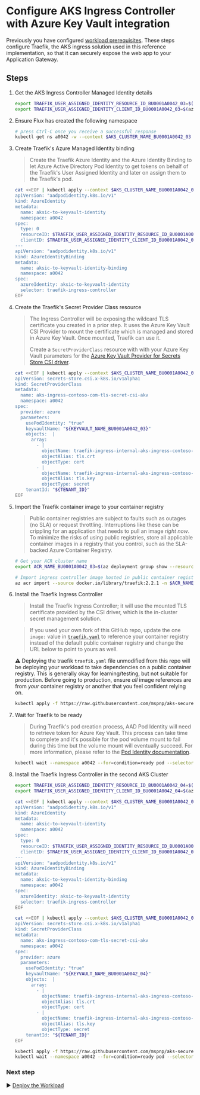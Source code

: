 # Configure AKS Ingress Controller with Azure Key Vault integration

Previously you have configured [workload prerequisites](./07-workload-prerequisites.md). These steps configure Traefik, the AKS ingress solution used in this reference implementation, so that it can securely expose the web app to your Application Gateway.

## Steps

1. Get the AKS Ingress Controller Managed Identity details

   ```bash
   export TRAEFIK_USER_ASSIGNED_IDENTITY_RESOURCE_ID_BU0001A0042_03=$(az deployment group show --resource-group rg-bu0001a0042-03 -n cluster-stamp --query properties.outputs.aksIngressControllerUserManageIdentityResourceId.value -o tsv)
   export TRAEFIK_USER_ASSIGNED_IDENTITY_CLIENT_ID_BU0001A0042_03=$(az deployment group show --resource-group rg-bu0001a0042-03 -n cluster-stamp --query properties.outputs.aksIngressControllerUserManageIdentityClientId.value -o tsv)
   ```

1. Ensure Flux has created the following namespace

   ```bash
   # press Ctrl-C once you receive a successful response
   kubectl get ns a0042 -w --context $AKS_CLUSTER_NAME_BU0001A0042_03
   ```

1. Create Traefik's Azure Managed Identity binding

   > Create the Traefik Azure Identity and the Azure Identity Binding to let Azure Active Directory Pod Identity to get tokens on behalf of the Traefik's User Assigned Identity and later on assign them to the Traefik's pod.

   ```bash
   cat <<EOF | kubectl apply --context $AKS_CLUSTER_NAME_BU0001A0042_03 -f -
   apiVersion: "aadpodidentity.k8s.io/v1"
   kind: AzureIdentity
   metadata:
     name: aksic-to-keyvault-identity
     namespace: a0042
   spec:
     type: 0
     resourceID: $TRAEFIK_USER_ASSIGNED_IDENTITY_RESOURCE_ID_BU0001A0042_03
     clientID: $TRAEFIK_USER_ASSIGNED_IDENTITY_CLIENT_ID_BU0001A0042_03
   ---
   apiVersion: "aadpodidentity.k8s.io/v1"
   kind: AzureIdentityBinding
   metadata:
     name: aksic-to-keyvault-identity-binding
     namespace: a0042
   spec:
     azureIdentity: aksic-to-keyvault-identity
     selector: traefik-ingress-controller
   EOF
   ```

1. Create the Traefik's Secret Provider Class resource

   > The Ingress Controller will be exposing the wildcard TLS certificate you created in a prior step. It uses the Azure Key Vault CSI Provider to mount the certificate which is managed and stored in Azure Key Vault. Once mounted, Traefik can use it.
   >
   > Create a `SecretProviderClass` resource with with your Azure Key Vault parameters for the [Azure Key Vault Provider for Secrets Store CSI driver](https://github.com/Azure/secrets-store-csi-driver-provider-azure).

   ```bash
   cat <<EOF | kubectl apply --context $AKS_CLUSTER_NAME_BU0001A0042_03 -f -
   apiVersion: secrets-store.csi.x-k8s.io/v1alpha1
   kind: SecretProviderClass
   metadata:
     name: aks-ingress-contoso-com-tls-secret-csi-akv
     namespace: a0042
   spec:
     provider: azure
     parameters:
       usePodIdentity: "true"
       keyvaultName: "${KEYVAULT_NAME_BU0001A0042_03}"
       objects:  |
         array:
           - |
             objectName: traefik-ingress-internal-aks-ingress-contoso-com-tls
             objectAlias: tls.crt
             objectType: cert
           - |
             objectName: traefik-ingress-internal-aks-ingress-contoso-com-tls
             objectAlias: tls.key
             objectType: secret
       tenantId: "${TENANT_ID}"
   EOF
   ```

1. Import the Traefik container image to your container registry

   > Public container registries are subject to faults such as outages (no SLA) or request throttling. Interruptions like these can be crippling for an application that needs to pull an image _right now_. To minimize the risks of using public registries, store all applicable container images in a registry that you control, such as the SLA-backed Azure Container Registry.

   ```bash
   # Get your ACR cluster name
   export ACR_NAME_BU0001A0042_03=$(az deployment group show --resource-group rg-bu0001a0042-03 -n cluster-stamp --query properties.outputs.containerRegistryName.value -o tsv)

   # Import ingress controller image hosted in public container registries
   az acr import --source docker.io/library/traefik:2.2.1 -n $ACR_NAME_BU0001A0042_03
   ```

1. Install the Traefik Ingress Controller

   > Install the Traefik Ingress Controller; it will use the mounted TLS certificate provided by the CSI driver, which is the in-cluster secret management solution.

   > If you used your own fork of this GitHub repo, update the one `image:` value in [`traefik.yaml`](./workload/traefik.yaml) to reference your container registry instead of the default public container registry and change the URL below to point to yours as well.

   :warning: Deploying the traefik `traefik.yaml` file unmodified from this repo will be deploying your workload to take dependencies on a public container registry. This is generally okay for learning/testing, but not suitable for production. Before going to production, ensure _all_ image references are from _your_ container registry or another that you feel confident relying on.

   ```bash
   kubectl apply -f https://raw.githubusercontent.com/mspnp/aks-secure-baseline/main/workload/traefik-03.yaml --context $AKS_CLUSTER_NAME_BU0001A0042_03
   ```

1. Wait for Traefik to be ready

   > During Traefik's pod creation process, AAD Pod Identity will need to retrieve token for Azure Key Vault. This process can take time to complete and it's possible for the pod volume mount to fail during this time but the volume mount will eventually succeed. For more information, please refer to the [Pod Identity documentation](https://github.com/Azure/secrets-store-csi-driver-provider-azure/blob/master/docs/pod-identity-mode.md).

   ```bash
   kubectl wait --namespace a0042 --for=condition=ready pod --selector=app.kubernetes.io/name=traefik-ingress-ilb --timeout=90s --context $AKS_CLUSTER_NAME_BU0001A0042_03
   ```

1. Install the Traefik Ingress Controller in the second AKS Cluster

   ```bash
   export TRAEFIK_USER_ASSIGNED_IDENTITY_RESOURCE_ID_BU0001A0042_04=$(az deployment group show --resource-group rg-bu0001a0042-04 -n cluster-stamp --query properties.outputs.aksIngressControllerUserManageIdentityResourceId.value -o tsv)
   export TRAEFIK_USER_ASSIGNED_IDENTITY_CLIENT_ID_BU0001A0042_04=$(az deployment group show --resource-group rg-bu0001a0042-04 -n cluster-stamp --query properties.outputs.aksIngressControllerUserManageIdentityClientId.value -o tsv)

   cat <<EOF | kubectl apply --context $AKS_CLUSTER_NAME_BU0001A0042_04 -f -
   apiVersion: "aadpodidentity.k8s.io/v1"
   kind: AzureIdentity
   metadata:
     name: aksic-to-keyvault-identity
     namespace: a0042
   spec:
     type: 0
     resourceID: $TRAEFIK_USER_ASSIGNED_IDENTITY_RESOURCE_ID_BU0001A0042_04
     clientID: $TRAEFIK_USER_ASSIGNED_IDENTITY_CLIENT_ID_BU0001A0042_04
   ---
   apiVersion: "aadpodidentity.k8s.io/v1"
   kind: AzureIdentityBinding
   metadata:
     name: aksic-to-keyvault-identity-binding
     namespace: a0042
   spec:
     azureIdentity: aksic-to-keyvault-identity
     selector: traefik-ingress-controller
   EOF

   cat <<EOF | kubectl apply --context $AKS_CLUSTER_NAME_BU0001A0042_04 -f -
   apiVersion: secrets-store.csi.x-k8s.io/v1alpha1
   kind: SecretProviderClass
   metadata:
     name: aks-ingress-contoso-com-tls-secret-csi-akv
     namespace: a0042
   spec:
     provider: azure
     parameters:
       usePodIdentity: "true"
       keyvaultName: "${KEYVAULT_NAME_BU0001A0042_04}"
       objects:  |
         array:
           - |
             objectName: traefik-ingress-internal-aks-ingress-contoso-com-tls
             objectAlias: tls.crt
             objectType: cert
           - |
             objectName: traefik-ingress-internal-aks-ingress-contoso-com-tls
             objectAlias: tls.key
             objectType: secret
       tenantId: "${TENANT_ID}"
   EOF

   kubectl apply -f https://raw.githubusercontent.com/mspnp/aks-secure-baseline/main/workload/traefik-04.yaml --context $AKS_CLUSTER_NAME_BU0001A0042_04
   kubectl wait --namespace a0042 --for=condition=ready pod --selector=app.kubernetes.io/name=traefik-ingress-ilb --timeout=90s --context $AKS_CLUSTER_NAME_BU0001A0042_04
   ```

### Next step

:arrow_forward: [Deploy the Workload](./09-workload.md)
